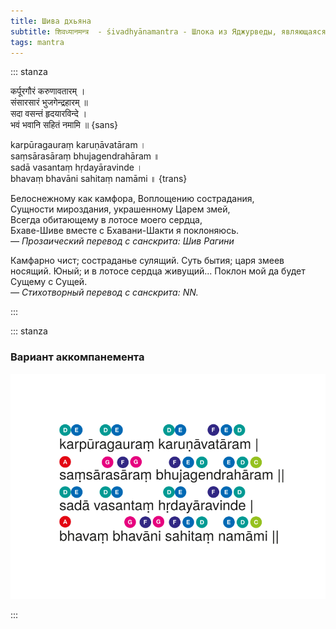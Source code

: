 ```yaml
---
title: Шива дхьяна
subtitle: शिवध्यानमन्त्र  - śivadhyānamantra - Шлока из Яджурведы, являющаяся одной из самых знаменитых ārti
tags: mantra
---
```


::: stanza

कर्पूरगौरं करुणावतारम् ।    
संसारसारं भुजगेन्द्रहारम् ॥    
सदा वसन्तं हृदयारविन्दे ।    
भवं भवानि सहितं नमामि ॥ {sans}

karpūragauraṃ karuṇāvatāram ।    
saṃsārasāraṃ bhujagendrahāram ॥    
sadā vasantaṃ hṛdayāravinde ।     
bhavaṃ bhavāni sahitaṃ namāmi ॥ {trans}

Белоснежному как камфора, Воплощению сострадания,    
Сущности мироздания, украшенному Царем змей,    
Всегда обитающему в лотосе моего сердца,    
Бхаве-Шиве вместе с Бхавани-Шакти я поклоняюсь.   
_— Прозаический перевод с санскрита: Шив Рагини_

Камфарно чист; состраданье сулящий.
Суть бытия; царя змеев носящий.
Юный; и в лотосе сердца живущий...
Поклон мой да будет Сущему с Сущей.   
_— Стихотворный перевод с санскрита: NN._

:::

::: stanza

### Вариант аккомпанемента

![Karpura gauram](./karpura-gauram.svg)

:::